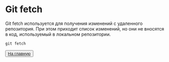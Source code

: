 # Git fetch
Git fetch используется для получения изменений с удаленного репозитория. При этом приходит список изменений, но они не вносятся в код, используемый в локальном репозитории.
```
git fetch
```
<button>[На главную](./reagdme.md)</button>
